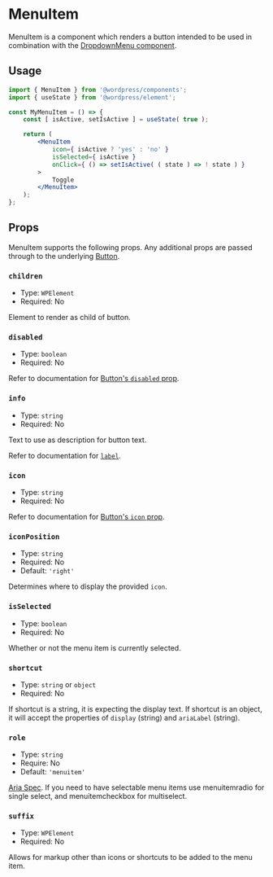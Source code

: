 # MenuItem

MenuItem is a component which renders a button intended to be used in combination with the [DropdownMenu component](/packages/components/src/dropdown-menu/README.md).

## Usage

```jsx
import { MenuItem } from '@wordpress/components';
import { useState } from '@wordpress/element';

const MyMenuItem = () => {
	const [ isActive, setIsActive ] = useState( true );

	return (
		<MenuItem
			icon={ isActive ? 'yes' : 'no' }
			isSelected={ isActive }
			onClick={ () => setIsActive( ( state ) => ! state ) }
		>
			Toggle
		</MenuItem>
	);
};
```

## Props

MenuItem supports the following props. Any additional props are passed through to the underlying [Button](/packages/components/src/button/README.md).

### `children`

-   Type: `WPElement`
-   Required: No

Element to render as child of button.

### `disabled`

-   Type: `boolean`
-   Required: No

Refer to documentation for [Button's `disabled` prop](/packages/components/src/button/README.md#disabled-boolean).

### `info`

-   Type: `string`
-   Required: No

Text to use as description for button text.

Refer to documentation for [`label`](#label).

### `icon`

-   Type: `string`
-   Required: No

Refer to documentation for [Button's `icon` prop](/packages/components/src/icon-button/README.md#icon).

### `iconPosition`

-   Type: `string`
-   Required: No
-   Default: `'right'`

Determines where to display the provided `icon`.

### `isSelected`

-   Type: `boolean`
-   Required: No

Whether or not the menu item is currently selected.

### `shortcut`

-   Type: `string` or `object`
-   Required: No

If shortcut is a string, it is expecting the display text. If shortcut is an object, it will accept the properties of `display` (string) and `ariaLabel` (string).

### `role`

-   Type: `string`
-   Require: No
-   Default: `'menuitem'`

[Aria Spec](https://www.w3.org/TR/wai-aria-1.1/#aria-checked). If you need to have selectable menu items use menuitemradio for single select, and menuitemcheckbox for multiselect.

### `suffix`

-   Type: `WPElement`
-   Required: No

Allows for markup other than icons or shortcuts to be added to the menu item.
